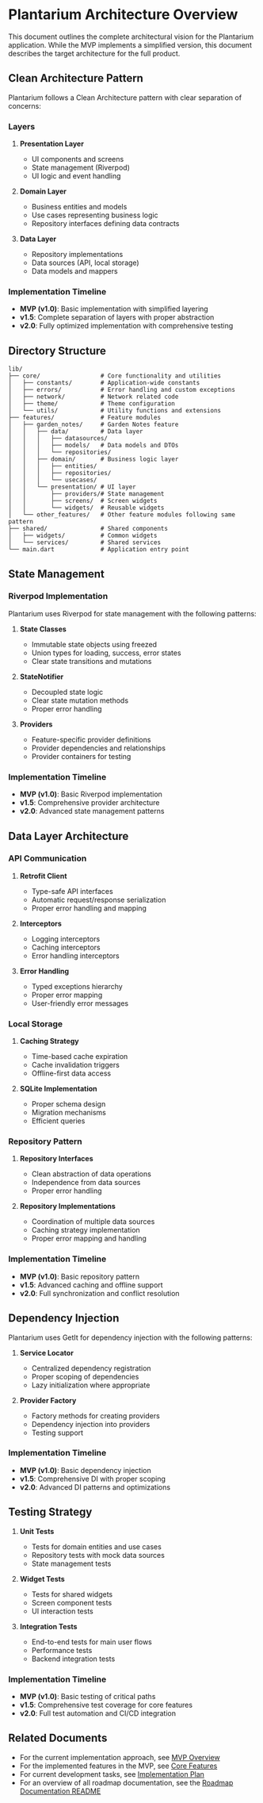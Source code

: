 # Plantarium Architecture Overview

This document outlines the complete architectural vision for the Plantarium application. While the MVP implements a simplified version, this document describes the target architecture for the full product.

## Clean Architecture Pattern

Plantarium follows a Clean Architecture pattern with clear separation of concerns:

### Layers

1. **Presentation Layer**
   - UI components and screens
   - State management (Riverpod)
   - UI logic and event handling

2. **Domain Layer**
   - Business entities and models
   - Use cases representing business logic
   - Repository interfaces defining data contracts

3. **Data Layer**
   - Repository implementations
   - Data sources (API, local storage)
   - Data models and mappers

### Implementation Timeline

- **MVP (v1.0)**: Basic implementation with simplified layering
- **v1.5**: Complete separation of layers with proper abstraction
- **v2.0**: Fully optimized implementation with comprehensive testing

## Directory Structure

```
lib/
├── core/                 # Core functionality and utilities
│   ├── constants/        # Application-wide constants
│   ├── errors/           # Error handling and custom exceptions
│   ├── network/          # Network related code
│   ├── theme/            # Theme configuration
│   └── utils/            # Utility functions and extensions
├── features/             # Feature modules
│   ├── garden_notes/     # Garden Notes feature
│   │   ├── data/         # Data layer
│   │   │   ├── datasources/
│   │   │   ├── models/   # Data models and DTOs
│   │   │   └── repositories/
│   │   ├── domain/       # Business logic layer
│   │   │   ├── entities/
│   │   │   ├── repositories/
│   │   │   └── usecases/
│   │   └── presentation/ # UI layer
│   │       ├── providers/# State management
│   │       ├── screens/  # Screen widgets
│   │       └── widgets/  # Reusable widgets
│   └── other_features/   # Other feature modules following same pattern
├── shared/               # Shared components
│   ├── widgets/          # Common widgets
│   └── services/         # Shared services
└── main.dart             # Application entry point
```

## State Management

### Riverpod Implementation

Plantarium uses Riverpod for state management with the following patterns:

1. **State Classes**
   - Immutable state objects using freezed
   - Union types for loading, success, error states
   - Clear state transitions and mutations

2. **StateNotifier**
   - Decoupled state logic
   - Clear state mutation methods
   - Proper error handling

3. **Providers**
   - Feature-specific provider definitions
   - Provider dependencies and relationships
   - Provider containers for testing

### Implementation Timeline

- **MVP (v1.0)**: Basic Riverpod implementation
- **v1.5**: Comprehensive provider architecture
- **v2.0**: Advanced state management patterns

## Data Layer Architecture

### API Communication

1. **Retrofit Client**
   - Type-safe API interfaces
   - Automatic request/response serialization
   - Proper error handling and mapping

2. **Interceptors**
   - Logging interceptors
   - Caching interceptors
   - Error handling interceptors

3. **Error Handling**
   - Typed exceptions hierarchy
   - Proper error mapping
   - User-friendly error messages

### Local Storage

1. **Caching Strategy**
   - Time-based cache expiration
   - Cache invalidation triggers
   - Offline-first data access

2. **SQLite Implementation**
   - Proper schema design
   - Migration mechanisms
   - Efficient queries

### Repository Pattern

1. **Repository Interfaces**
   - Clean abstraction of data operations
   - Independence from data sources
   - Proper error handling

2. **Repository Implementations**
   - Coordination of multiple data sources
   - Caching strategy implementation
   - Proper error mapping and handling

### Implementation Timeline

- **MVP (v1.0)**: Basic repository pattern
- **v1.5**: Advanced caching and offline support
- **v2.0**: Full synchronization and conflict resolution

## Dependency Injection

Plantarium uses GetIt for dependency injection with the following patterns:

1. **Service Locator**
   - Centralized dependency registration
   - Proper scoping of dependencies
   - Lazy initialization where appropriate

2. **Provider Factory**
   - Factory methods for creating providers
   - Dependency injection into providers
   - Testing support

### Implementation Timeline

- **MVP (v1.0)**: Basic dependency injection
- **v1.5**: Comprehensive DI with proper scoping
- **v2.0**: Advanced DI patterns and optimizations

## Testing Strategy

1. **Unit Tests**
   - Tests for domain entities and use cases
   - Repository tests with mock data sources
   - State management tests

2. **Widget Tests**
   - Tests for shared widgets
   - Screen component tests
   - UI interaction tests

3. **Integration Tests**
   - End-to-end tests for main user flows
   - Performance tests
   - Backend integration tests

### Implementation Timeline

- **MVP (v1.0)**: Basic testing of critical paths
- **v1.5**: Comprehensive test coverage for core features
- **v2.0**: Full test automation and CI/CD integration 

## Related Documents

- For the current implementation approach, see [MVP Overview](../mvp/mvp_overview.md)
- For the implemented features in the MVP, see [Core Features](../mvp/core_features.md)
- For current development tasks, see [Implementation Plan](../mvp/implementation_plan.md)
- For an overview of all roadmap documentation, see the [Roadmap Documentation README](README.md) 